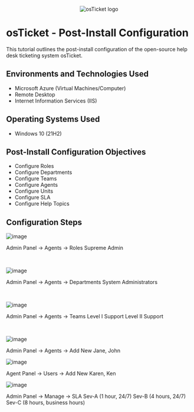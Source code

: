 <p align="center">
<img src="https://i.imgur.com/Clzj7Xs.png" alt="osTicket logo"/>
</p>

<h1>osTicket - Post-Install Configuration</h1>
This tutorial outlines the post-install configuration of the open-source help desk ticketing system osTicket.<br />



<h2>Environments and Technologies Used</h2>

- Microsoft Azure (Virtual Machines/Computer)
- Remote Desktop
- Internet Information Services (IIS)

<h2>Operating Systems Used </h2>

- Windows 10</b> (21H2)

<h2>Post-Install Configuration Objectives</h2>

- Configure Roles
- Configure Departments
- Configure Teams
- Configure Agents
- Configure Units
- Configure SLA
- Configure Help Topics

<h2>Configuration Steps</h2>


![image](https://github.com/Rizzledizzle4/post-install-config/assets/135624545/55639460-0afd-4c32-93b9-f2399f0fc95e)


Admin Panel -> Agents -> Roles
Supreme Admin

</p>
<br />


![image](https://github.com/Rizzledizzle4/post-install-config/assets/135624545/756f3da2-d2b6-4e46-9f94-ddcaf295dc38)


Admin Panel -> Agents -> Departments
System Administrators

</p>
<br />


![image](https://github.com/Rizzledizzle4/post-install-config/assets/135624545/3c06cdbe-6ab0-4828-b0f7-aa378c7af604)


<p>
Admin Panel -> Agents -> Teams
Level I Support
Level II Support

</p>
<br />

![image](https://github.com/Rizzledizzle4/post-install-config/assets/135624545/9e64e039-361d-4fd5-a295-f9a8eef5eb3d)

Admin Panel -> Agents -> Add New
Jane,
John


![image](https://github.com/Rizzledizzle4/post-install-config/assets/135624545/9e03ea55-783a-4695-8ac8-4f0407dc9924)

Agent Panel -> Users -> Add New
Karen,
Ken


![image](https://github.com/Rizzledizzle4/post-install-config/assets/135624545/35b3ecdc-9ac2-40da-b487-96a150232f45)

Admin Panel -> Manage -> SLA
Sev-A (1 hour, 24/7)
Sev-B (4 hours, 24/7)
Sev-C (8 hours, business hours)
